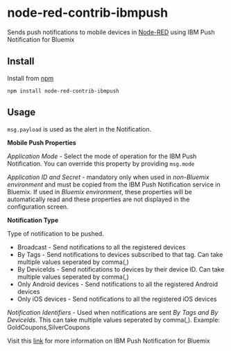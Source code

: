 node-red-contrib-ibmpush
========================
Sends push notifications to mobile devices in [Node-RED](http://nodered.org) using IBM Push Notification for Bluemix

Install
-------
Install from [npm](http://npmjs.org)
```
npm install node-red-contrib-ibmpush
```

Usage
-----
	
`msg.payload` is used as the alert in the Notification.

**Mobile Push Properties**

*Application Mode* - Select the mode of operation for the IBM Push Notification. You can override this property by providing ```msg.mode```

*Application ID and Secret* - mandatory only when used in *non-Bluemix environment* and must be copied from the IBM Push Notification service in Bluemix. If used in *Bluemix environment*, these properties will be automatically read and these properties are not displayed in the configuration screen.

**Notification Type**

Type of notification to be pushed.

- Broadcast - Send notifications to all the registered devices
- By Tags - Send notifications to devices subscribed to that tag. Can take multiple values seperated by comma(,)
- By DeviceIds - Send notifications to devices by their device ID. Can take multiple values seperated by comma(,)
- Only Android devices - Send notifications to all the registered Android devices
- Only iOS devices - Send notifications to all the registered iOS devices

*Notification Identifiers* - Used when notifications are sent *By Tags and By DeviceIds*. This can take multiple values seperated by comma(,). Example: GoldCoupons,SilverCoupons

Visit this [link](https://www.ng.bluemix.net/docs/services/mobilepush/c_push_overview.html) for more information on IBM Push Notification for Bluemix